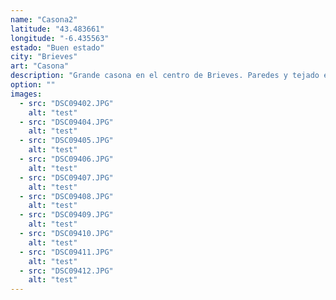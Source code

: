 ```yaml
---
name: "Casona2"
latitude: "43.483661"
longitude: "-6.435563"
estado: "Buen estado"
city: "Brieves"
art: "Casona"
description: "Grande casona en el centro de Brieves. Paredes y tejado en buen estsdo. Las ventanas tambien. Varios ventanales en el tejado. Cuenta con un pequeño jardin."
option: ""
images:
  - src: "DSC09402.JPG"
    alt: "test"
  - src: "DSC09404.JPG"
    alt: "test"
  - src: "DSC09405.JPG"
    alt: "test"
  - src: "DSC09406.JPG"
    alt: "test"
  - src: "DSC09407.JPG"
    alt: "test"
  - src: "DSC09408.JPG"
    alt: "test"
  - src: "DSC09409.JPG"
    alt: "test"
  - src: "DSC09410.JPG"
    alt: "test"
  - src: "DSC09411.JPG"
    alt: "test"
  - src: "DSC09412.JPG"
    alt: "test"
---
```

